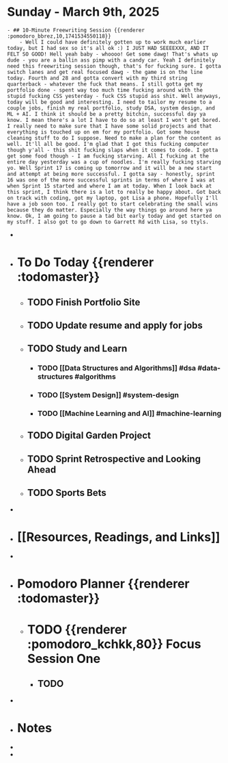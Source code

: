 # Sunday - March 9th, 2025
	- ## 10-Minute Freewriting Session {{renderer :pomodoro_bbrez,10,1741534550118}}
		- Well I could have definitely gotten up to work much earlier today, but I had sex so it's all ok :) I JUST HAD SEEEEXXX, AND IT FELT SO GOOD! Hell yeah baby - whoooo! Get some dawg! That's whats up dude - you are a ballin ass pimp with a candy car. Yeah I definitely need this freewriting session though, that's for fucking sure. I gotta switch lanes and get real focused dawg - the game is on the line today. Fourth and 28 and gotta convert with my third string quarterback - whatever the fuck that means. I still gotta get my portfolio done - spent way too much time fucking around with the stupid fucking CSS yesterday - fuck CSS stupid ass shit. Well anyways, today will be good and interesting. I need to tailor my resume to a couple jobs, finish my real portfolio, study DSA, system design, and ML + AI. I think it should be a pretty bitchin, successful day ya know. I mean there's a lot I have to do so at least I won't get bored. I really need to make sure that I have some solid projects and that everything is touched up on em for my portfolio. Got some house cleaning stuff to do I suppose. Need to make a plan for the content as well. It'll all be good. I'm glad that I got this fucking computer though y'all - this shit fucking slaps when it comes to code. I gotta get some food though - I am fucking starving. All I fucking at the entire day yesterday was a cup of noodles. I'm really fucking starving yo. Well Sprint 17 is coming up tomorrow and it will be a new start and attempt at being more successful. I gotta say - honestly, sprint 16 was one of the more successful sprints in terms of where I was at when Sprint 15 started and where I am at today. When I look back at this sprint, I think there is a lot to really be happy about. Got back on track with coding, got my laptop, got Lisa a phone. Hopefully I'll have a job soon too. I really got to start celebrating the small wins because they do matter. Especially the way things go around here ya know. Ok, I am going to pause a tad bit early today and get started on my stuff. I also got to go down to Garrett Rd with Lisa, so ttyls.
-
- # To Do Today {{renderer :todomaster}}
	- ## TODO Finish Portfolio Site
	- ## TODO Update resume and apply for jobs
	- ## TODO Study and Learn
		- ### TODO [[Data Structures and Algorithms]] #dsa #data-structures #algorithms
		- ### TODO [[System Design]] #system-design
		- ### TODO [[Machine Learning and AI]] #machine-learning
	- ## TODO Digital Garden Project
	- ## TODO Sprint Retrospective and Looking Ahead
	- ## TODO Sports Bets
-
- # [[Resources, Readings, and Links]]
-
- # Pomodoro Planner {{renderer :todomaster}}
	- # TODO {{renderer :pomodoro_kchkk,80}} Focus Session One
		- ## TODO
-
- # Notes
-
-